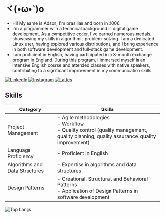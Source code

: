 # ヾ(•ω•`)o

- Hi! My name is Adson, I'm brasilian and born in 2006.
- I'm a programmer with a technical background in digital game development. As a competitive coder, I've earned numerous medals, showcasing my skills in algorithmic problem-solving. I am a dedicated Linux user, having explored various distributions, and I bring experience in both software development and full-stack game development.
- I am proficient in English, having participated in a 3-month exchange program in England. During this program, I immersed myself in an intensive English course and attended classes with native speakers, contributing to a significant improvement in my communication skills.

[![LinkedIn](https://img.shields.io/badge/LinkedIn-Profile-blue?style=flat&logo=linkedin)](https://www.linkedin.com/in/adson-gabriel-aa16a922a/)
[![Instagram](https://img.shields.io/badge/Instagram-Profile-pink?style=flat&logo=instagram)](https://www.instagram.com/i_lack_creativityo_o/)
[![Lattes](https://img.shields.io/badge/Lattes-CV-yellowgreen?style=flat&logo=book-reader)](https://wwws.cnpq.br/cvlattesweb/PKG_MENU.menu?f_cod=1C4ED02069DEDA6FA19FFC04AE34CD7F#)

## Skills

| Category                   | Skills                                                                                       |
|----------------------------|----------------------------------------------------------------------------------------------|
| Project Management         | - Agile methodologies<br> - Workflow<br> - Quality control (quality management, quality planning, quality assurance, quality improvement) |
| Language Proficiency       | - Proficient in English                                                                      |
| Algorithms and Data Structures | - Expertise in algorithms and data structures                                                |
| Design Patterns            | - Creational, Structural, and Behavioral Patterns<br> - Application of Design Patterns in software development |


![Top Langs](https://github-readme-stats.vercel.app/api/top-langs/?username=Gato-Capitao&layout=compact&theme=transparent&langs_count=15)


